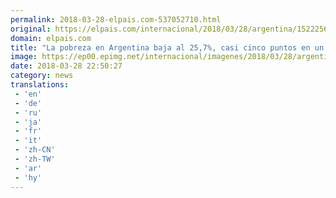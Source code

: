 ```yaml
---
permalink: 2018-03-28-elpais.com-537052710.html
original: https://elpais.com/internacional/2018/03/28/argentina/1522256797_120400.html#?ref=rss&format=simple&link=link
domain: elpais.com
title: "La pobreza en Argentina baja al 25,7%, casi cinco puntos en un año"
image: https://ep00.epimg.net/internacional/imagenes/2018/03/28/argentina/1522256797_120400_1522267264_rrss_normal.jpg
date: 2018-03-28 22:50:27
category: news
translations: 
 - 'en'
 - 'de'
 - 'ru'
 - 'ja'
 - 'fr'
 - 'it'
 - 'zh-CN'
 - 'zh-TW'
 - 'ar'
 - 'hy'
---
```


